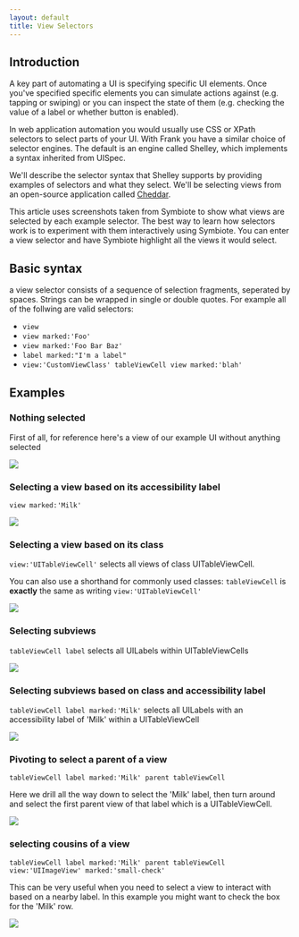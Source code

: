 ```yaml
---
layout: default
title: View Selectors
---
```


## Introduction
A key part of automating a UI is specifying specific UI elements. Once you've specified specific elements you can simulate actions against (e.g. tapping or swiping) or you can inspect the state of them (e.g. checking the value of a label or whether button is enabled).

In web application automation you would usually use CSS or XPath selectors to select parts of your UI. With Frank you have a similar choice of selector engines. The default is an engine called Shelley, which implements a syntax inherited from UISpec.

We'll describe the selector syntax that Shelley supports by providing examples of selectors and what they select. We'll be selecting views from an open-source application called [Cheddar](https://github.com/nothingmagical/cheddar-ios).

This article uses screenshots taken from Symbiote to show what views are selected by each example selector. The best way to learn how selectors work is to experiment with them interactively using Symbiote. You can enter a view selector and have Symbiote highlight all the views it would select.

## Basic syntax
a view selector consists of a sequence of selection fragments, seperated by spaces. Strings can be wrapped in single or double quotes. For example all of the follwing are valid selectors:

* `view`
* `view marked:'Foo'`
* `view marked:'Foo Bar Baz'`
* `label marked:"I'm a label"`
* `view:'CustomViewClass' tableViewCell view marked:'blah'`

## Examples

### Nothing selected
First of all, for reference here's a view of our example UI without anything selected

<img src="/images/view_selectors/example5.png"/>

### Selecting a view based on its accessibility label
`view marked:'Milk'`

<img src="/images/view_selectors/example6.png"/>

### Selecting a view based on its class
`view:'UITableViewCell'` selects all views of class UITableViewCell.


You can also use a shorthand for commonly used classes:
`tableViewCell` is **exactly** the same as writing `view:'UITableViewCell'` 

<img src="/images/view_selectors/example2.png"/>

### Selecting subviews
`tableViewCell label` selects all UILabels within UITableViewCells

<img src="/images/view_selectors/example3.png"/>

### Selecting subviews based on class and accessibility label
`tableViewCell label marked:'Milk'` selects all UILabels with an accessibility label of 'Milk' within a UITableViewCell

<img src="/images/view_selectors/example4.png"/>

### Pivoting to select a parent of a view
`tableViewCell label marked:'Milk' parent tableViewCell`

Here we drill all the way down to select the 'Milk' label, then turn around and select the first parent view of that label which is a UITableViewCell.

<img src="/images/view_selectors/example11.png"/>

### selecting cousins of a view
`tableViewCell label marked:'Milk' parent tableViewCell view:'UIImageView' marked:'small-check'`

This can be very useful when you need to select a view to interact with based on a nearby label. In this example you might
want to check the box for the 'Milk' row.

<img src="/images/view_selectors/example12.png"/>

